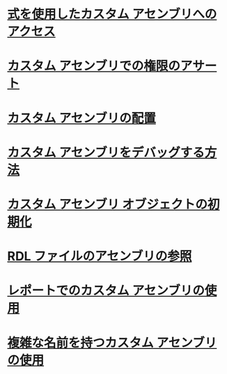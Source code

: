 # [式を使用したカスタム アセンブリへのアクセス](accessing-custom-assemblies-through-expressions.md)
# [カスタム アセンブリでの権限のアサート](asserting-permissions-in-custom-assemblies.md)
# [カスタム アセンブリの配置](deploying-a-custom-assembly.md)
# [カスタム アセンブリをデバッグする方法](how-to-debug-custom-assemblies.md)
# [カスタム アセンブリ オブジェクトの初期化](initializing-custom-assembly-objects.md)
# [RDL ファイルのアセンブリの参照](referencing-assemblies-in-an-rdl-file.md)
# [レポートでのカスタム アセンブリの使用](using-custom-assemblies-with-reports.md)
# [複雑な名前を持つカスタム アセンブリの使用](using-strong-named-custom-assemblies.md)
